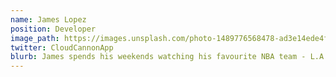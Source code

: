```yaml
---
name: James Lopez
position: Developer
image_path: https://images.unsplash.com/photo-1489776568478-ad3e14ede4f1?ixlib=rb-1.2.1&q=80&fm=jpg&crop=entropy&cs=tinysrgb&w=602&h=602&fit=crop&ixid=eyJhcHBfaWQiOjF9
twitter: CloudCannonApp
blurb: James spends his weekends watching his favourite NBA team - L.A. Clippers.
---
```

